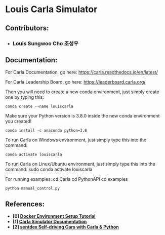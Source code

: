 # Louis Carla Simulator

## Contributors:
- ### Louis Sungwoo Cho 조성우

## Documentation:

For Carla Documentation, go here: https://carla.readthedocs.io/en/latest/

For Carla Leadership Board, go here: https://leaderboard.carla.org/ 

Then you will need to create a new conda environment, just simply create one by typing this:
    
    conda create --name louiscarla

Make sure your Python version is 3.8.0 inside the new conda environment you created!

    conda install -c anaconda python=3.8

To run Carla on Windows environment, just simply type this into the command:

    conda activate louiscarla

To run Carla on Linux/Ubuntu environment, just simply type this into the command:
    sudo conda activate louiscarla

For running examples:
    cd Carla
    cd PythonAPI
    cd examples
    
    python manual_control.py
    
## References:
- **[0] [Docker Environment Setup Tutorial](https://www.youtube.com/watch?v=SnSH8Ht3MIc)**
- **[1] [Carla Simulator Documentation](https://carla.readthedocs.io/en/latest/)**
- **[2] [sentdex Self-driving Cars with Carla & Python](https://youtube.com/playlist?list=PLQVvvaa0QuDeI12McNQdnTlWz9XlCa0uo)**

